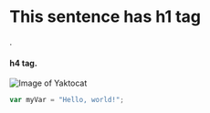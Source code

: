 # <h1>This sentence has h1 tag</h1>.
#### h4 tag.


![Image of Yaktocat](https://octodex.github.com/images/yaktocat.png)


``` javascript
var myVar = "Hello, world!";
```
